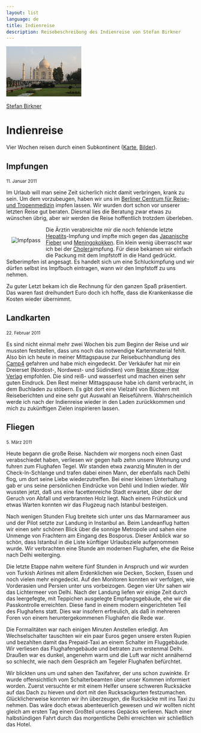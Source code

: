 ```yaml
---
layout: list
language: de
title: Indienreise
description: Reisebeschreibung des Indienreise von Stefan Birkner 
---
```

<p class="image">
  <img src="TajMahal.jpeg" height="133" width="200" alt="Taj Mahal" />
</p>
       
<div class="content"> 
  <div class="breadcrumbs"><a href="/">Stefan Birkner</a></div>
  <h1>Indienreise</h1>
  <p>Vier Wochen reisen durch einen Subkontinent (<a href="http://maps.google.de/maps/ms?ie=UTF8&hl=de&msa=0&msid=203409974270950215165.0004a0456ead45a0a51de&z=5">Karte</a>, <a href="https://picasaweb.google.com/StefanFriedrichBirkner/Indien?feat=directlink">Bilder</a>).</p>

		
  <h2>Impfungen</h2>
  <p><small>11. Januar 2011</small></p>
  <p>Im Urlaub will man seine Zeit sicherlich nicht damit verbringen, krank zu sein. Um dem vorzubeugen, haben wir uns im <a href="https://www.bcrt.de">Berliner Centrum für Reise- und Tropenmedizin</a> impfen lassen. Wir wurden dort schon vor unserer letzten Reise gut beraten. Diesmal lies die Beratung zwar etwas zu wünschen übrig, aber wir werden die Reise hoffentlich trotzdem überleben.</p>
  <p style="float: left; padding: 1em"><img src="Impfpass.jpeg" alt="Impfpass" width="100" align="texttop" /></p>
  <p>Die Ärztin verabreichte mir die noch fehlende letzte <a href="http://de.wikipedia.org/wiki/Hepatitis">Hepatits</a>-Impfung und impfte mich gegen das <a href="http://de.wikipedia.org/wiki/Japanische_Enzephalitis" title="Japanische Fieber">Japanische Fieber</a> und <a href="http://de.wikipedia.org/wiki/Meningokokken">Meningokokken</a>. Ein klein wenig überrascht war ich bei der <a href="http://de.wikipedia.org/wiki/Cholera">Cholera</a>impfung. Für diese bekamen wir einfach die Packung mit dem Impfstoff in die Hand gedrückt. Selberimpfen ist angesagt. Es handelt sich um eine Schluckimpfung und wir dürfen selbst ins Impfbuch eintragen, wann wir den Impfstoff zu uns nehmen.</p>
  <p>Zu guter Letzt bekam ich die Rechnung für den ganzen Spaß präsentiert. Das waren fast dreihundert Euro doch ich hoffe, dass die Krankenkasse die Kosten wieder übernimmt.</p>

  <h2>Landkarten</h2>
  <p><small>22. Februar 2011</small></p>
  <p>Es sind nicht einmal mehr zwei Wochen bis zum Beginn der Reise und wir mussten feststellen, dass uns noch das notwendige Kartenmaterial fehlt. Also bin ich heute in meiner Mittagspause zur Reisebuchhandlung des <a href="http://www.camp4.de/kontakt.html">Camp4</a> gefahren und habe mich eingedeckt. Der Verkäufer hat mir ein Dreierset (Nordost-, Nordwest- und Südindien) vom <a href="http://www.reise-know-how.de">Reise Know-How Verlag</a> empfohlen. Die sind reiß- und wasserfest und machen einen sehr guten Eindruck. Den Rest meiner Mittagspause habe ich damit verbracht, in dem Buchladen zu stöbern. Es gibt dort eine Vielzahl von Büchern mit Reiseberichten und eine sehr gut Auswahl an Reiseführern. Wahrscheinlich werde ich nach der Indienreise wieder in den Laden zurückkommen und mich zu zukünftigen Zielen inspirieren lassen.</p>

  <h2>Fliegen</h2>
  <p><small>5. März 2011</small></p>
  <p>Heute begann die große Reise. Nachdem wir morgens noch einen Gast verabschiedet haben, verliesen wir gegen halb zehn unsere Wohnung und fuhren zum Flughafen Tegel. Wir standen etwa zwanzig Minuten in der Check-In-Schlange und trafen dabei einen Mann, der ebenfalls nach Delhi flog, um dort seine Liebe wiederzutreffen. Bei einer kleinen Unterhaltung gab er uns seine persönlichen Eindrücke von Dehli und Indien wieder. Wir wussten jetzt, daß uns eine facettenreiche Stadt erwartet, über der der Geruch von Abfall und verbrannten Holz liegt. Nach einem Frühstück und etwas Warten konnten wir das Flugzeug nach Istanbul besteigen.</p>
  <p>Nach wenigen Stunden Flug breitete sich unter uns das Marmarameer aus und der Pilot setzte zur Landung in Instanbul an. Beim Landeanflug hatten wir einen sehr schönen Blick über die sonnige Metropole und sahen eine Unmenge von Frachtern am Eingang des Bosporus. Dieser Anblick war so schön, dass Istanbul in die Liste künftiger Urlaubsziele aufgenommen wurde. Wir verbrachten eine Stunde am modernen Flughafen, ehe die Reise nach Delhi weiterging.</p>
  <p>Die letzte Etappe nahm weitere fünf Stunden in Anspruch und wir wurden von Turkish Airlines mit allem Erdenklichen wie Decken, Socken, Essen und noch vielen mehr eingedeckt. Auf den Monitoren konnten wir verfolgen, wie Vorderasien und Persien unter uns vorbeizogen. Gegen vier Uhr sahen wir das Lichtermeer von Delhi. Nach der Landung liefen wir einige Zeit durch das leergefegte, mit Teppichen ausgelegte Empfangsgebäude, ehe wir die Passkontrolle erreichten. Diese fand in einem modern eingerichteten Teil des Flughafens statt. Dies war insofern erfreulich, als daß in mehreren Foren von einem heruntergekommenen Flughafen die Rede war.</p>
  <p>Die Formalitäten war nach einigen Minuten Anstellen erledigt. Am Wechselschalter tauschten wir ein paar Euros gegen unsere ersten Rupien und bezahlten damit das Prepaid-Taxi an einem Schalter im Fluggebäude. Wir verliesen das Flughafengebäude und betraten zum erstenmal Delhi. Draußen war es dunkel, angenehm warm und die Luft war nicht annähernd so schlecht, wie nach dem Gespräch am Tegeler Flughafen befürchtet.</p>
  <p>Wir blickten uns um und sahen den Taxifahrer, der uns schon zuwinkte. Er wurde offensichtlich vom Schalterbeamten über unser Kommen informiert worden. Zuerst versuchte er mit einem Helfer unsere schweren Rucksäcke auf das Dach zu hieven und dort mit den Rucksackgurten festzumachen. Glücklicherweise konnten wir ihn überzeugen, die Rucksäcke mit ins Taxi zu nehmen. Das wäre doch etwas abenteuerlich gewesen und wir wollten nicht gleich am ersten Tag einen Großteil unseres Gepäcks verlieren. Nach einer halbstündigen Fahrt durch das morgentliche Delhi erreichten wir schließlich das Hotel.</p>
</div>
